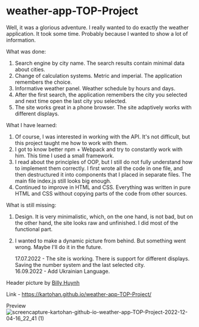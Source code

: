 # weather-app-TOP-Project

Well, it was a glorious adventure. I really wanted to do exactly the weather application. It took some time. Probably because I wanted to show a lot of information.

What was done:

1. Search engine by city name. The search results contain minimal data about cities.
2. Change of calculation systems. Metric and imperial. The application remembers the choice.
3. Informative weather panel. Weather schedule by hours and days.
4. After the first search, the application remembers the city you selected and next time open the last city you selected.
5. The site works great in a phone browser. The site adaptively works with different displays.

What I have learned:

1. Of course, I was interested in working with the API. It's not difficult, but this project taught me how to work with them.
2. I got to know better npm + Webpack and try to constantly work with him. This time I used a small framework.
3. I read about the principles of OOP, but I still do not fully understand how to implement them correctly. I first wrote all the code in one file, and then destructured it into components that I placed in separate files. The main file index.js still looks big enough.
4. Continued to improve in HTML and CSS. Everything was written in pure HTML and CSS without copying parts of the code from other sources.

What is still missing:

1. Design. It is very minimalistic, which, on the one hand, is not bad, but on the other hand, the site looks raw and unfinished. I did most of the functional part.
2. I wanted to make a dynamic picture from behind. But something went wrong. Maybe I'll do it in the future.

   17.07.2022 - The site is working. There is support for different displays. Saving the number system and the last selected city.<br>
   16.09.2022 - Add Ukrainian Language.

Header picture by [Billy Huynh](https://unsplash.com/@billy_huy)

Link - https://kartohan.github.io/weather-app-TOP-Project/

Preview
![screencapture-kartohan-github-io-weather-app-TOP-Project-2022-12-04-16_22_41 (1)](https://user-images.githubusercontent.com/99285514/205496222-63f69cb1-1044-4167-b924-4bdf8bd0a1fc.png)
